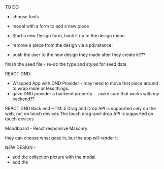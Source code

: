 TO DO
- choose fonts
- modal with a form to add a new piece

- Start a new Design form, hook it up to the design menu
- remove a piece from the design via a pdinstance!
- push the user to the new design they made after they create it???




finish the seed file - re-do the type and styles for seed data



REACT DND:

- Wrapped App with DND Provider - may need to move that piece around to wrap more or less things. 
- gave DND provider a backend property.... make sure that works with my backend??

REACT DND Back end
HTML5 Drag and Drop API is supported only on the web, not on touch devices
The touch drag-and-drop API is supported on touch devices

Moodboard - React responsive Masonry



they can choose what goes in, but the app will render it


NEW DESIGN - 
- add the collection picture with the modal 
- add the 


